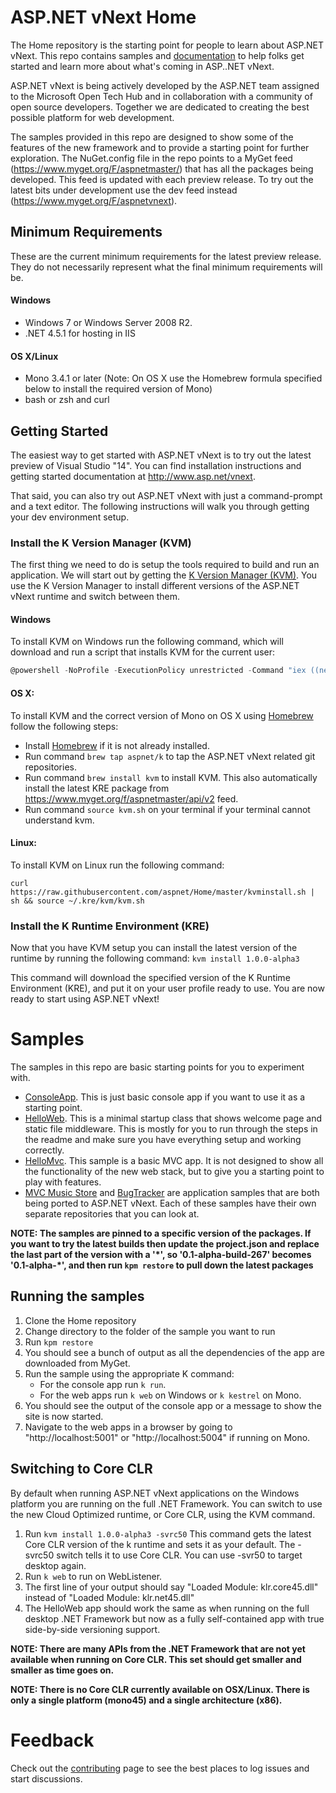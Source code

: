 # ASP.NET vNext Home

The Home repository is the starting point for people to learn about ASP.NET vNext. This repo contains samples and [documentation](https://github.com/aspnet/Home/wiki) to help folks get started and learn more about what's coming in ASP..NET vNext.

ASP.NET vNext is being actively developed by the ASP.NET team assigned to the Microsoft Open Tech Hub and in collaboration with a community of open source developers. Together we are dedicated to creating the best possible platform for web development.

The samples provided in this repo are designed to show some of the features of the new framework and to provide a starting point for further exploration. The NuGet.config file in the repo points to a MyGet feed (https://www.myget.org/F/aspnetmaster/) that has all the packages being developed. This feed is updated with each preview release. To try out the latest bits under development use the dev feed instead (https://www.myget.org/F/aspnetvnext).

## Minimum Requirements

These are the current minimum requirements for the latest preview release. They do not necessarily represent what the final minimum requirements will be.

#### Windows
* Windows 7 or Windows Server 2008 R2.
* .NET 4.5.1 for hosting in IIS

#### OS X/Linux
 * Mono 3.4.1 or later (Note: On OS X use the Homebrew formula specified below to install the required version of Mono)
 * bash or zsh and curl

## Getting Started

The easiest way to get started with ASP.NET vNext is to try out the latest preview of Visual Studio "14". You can find installation instructions and getting started documentation at http://www.asp.net/vnext.

That said, you can also try out ASP.NET vNext with just a command-prompt and a text editor. The following instructions will walk you through getting your dev environment setup.

### Install the K Version Manager (KVM)

The first thing we need to do is setup the tools required to build and run an application. We will start out by getting the [K Version Manager (KVM)](https://github.com/aspnet/Home/wiki/version-manager). You use the K Version Manager to install different versions of the ASP.NET vNext runtime and switch between them.

#### Windows
To install KVM on Windows run the following command, which will download and run a script that installs KVM for the current user:
```powershell
@powershell -NoProfile -ExecutionPolicy unrestricted -Command "iex ((new-object net.webclient).DownloadString('https://raw.githubusercontent.com/aspnet/Home/master/kvminstall.ps1'))"
```
#### OS X:

To install KVM and the correct version of Mono on OS X using [Homebrew](http://brew.sh) follow the following steps: 

 * Install [Homebrew](http://brew.sh) if it is not already installed.
 * Run command `brew tap aspnet/k` to tap the ASP.NET vNext related git repositories. 
 * Run command `brew install kvm` to install KVM. This also automatically install the latest KRE package from https://www.myget.org/f/aspnetmaster/api/v2 feed.
 * Run command `source kvm.sh` on your terminal if your terminal cannot understand kvm. 

#### Linux:

To install KVM on Linux run the following command:

```
curl https://raw.githubusercontent.com/aspnet/Home/master/kvminstall.sh | sh && source ~/.kre/kvm/kvm.sh
```

### Install the K Runtime Environment (KRE)

Now that you have KVM setup you can install the latest version of the runtime by running the following command: ```kvm install 1.0.0-alpha3```
 
This command will download the specified version of the K Runtime Environment (KRE), and put it on your user profile ready to use. You are now ready to start using ASP.NET vNext!

# Samples

The samples in this repo are basic starting points for you to experiment with.

+ [ConsoleApp](https://github.com/aspnet/Home/tree/master/samples/ConsoleApp). This is just basic console app if you want to use it as a starting point.
+ [HelloWeb](https://github.com/aspnet/Home/tree/master/samples/HelloWeb). This is a minimal startup class that shows welcome page and static file middleware. This is mostly for you to run through the steps in the readme and make sure you have everything setup and working correctly.
+ [HelloMvc](https://github.com/aspnet/Home/tree/master/samples/HelloMvc). This sample is a basic MVC app. It is not designed to show all the functionality of the new web stack, but to give you a starting point to play with features.
+ [MVC Music Store](https://github.com/aspnet/MusicStore) and [BugTracker](https://github.com/aspnet/BugTracker) are application samples that are both being ported to ASP.NET vNext. Each of these samples have their own separate repositories that you can look at.

**NOTE: The samples are pinned to a specific version of the packages. If you want to try the latest builds then update the project.json and replace the last part of the version with a '\*', so '0.1-alpha-build-267' becomes '0.1-alpha-\*', and then run ```kpm restore``` to pull down the latest packages**

## Running the samples

1. Clone the Home repository
2. Change directory to the folder of the sample you want to run
3. Run ```kpm restore```
4. You should see a bunch of output as all the dependencies of the app are downloaded from MyGet. 
5. Run the sample using the appropriate K command:
    - For the console app run  ```k run```.
    - For the web apps run ```k web``` on Windows or ```k kestrel``` on Mono.
6. You should see the output of the console app or a message to show the site is now started.
7. Navigate to the web apps in a browser by going to "http://localhost:5001" or "http://localhost:5004" if running on Mono.

## Switching to Core CLR

By default when running ASP.NET vNext applications on the Windows platform you are running on the full .NET Framework. You can switch to use the new Cloud Optimized runtime, or Core CLR, using the KVM command.

1. Run ```kvm install 1.0.0-alpha3 -svrc50``` This command gets the latest Core CLR version of the k runtime and sets it as your default. The -svrc50 switch tells it to use Core CLR. You can use -svr50 to target desktop again.
2. Run ```k web``` to run on WebListener. 
3. The first line of your output should say "Loaded Module: klr.core45.dll" instead of "Loaded Module: klr.net45.dll"
4. The HelloWeb app should work the same as when running on the full desktop .NET Framework but now as a fully self-contained app with true side-by-side versioning support.

**NOTE: There are many APIs from the .NET Framework that are not yet available when running on Core CLR. This set should get smaller and smaller as time goes on.**

**NOTE: There is no Core CLR currently available on OSX/Linux. There is only a single platform (mono45) and a single architecture (x86).**

# Feedback

Check out the [contributing](https://github.com/aspnet/Home/blob/master/CONTRIBUTING.md) page to see the best places to log issues and start discussions.
